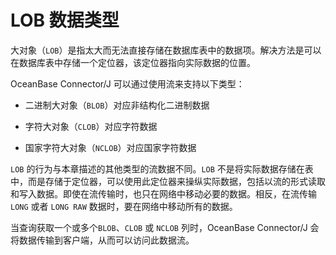 LOB 数据类型 
=============================

大对象（`LOB`）是指太大而无法直接存储在数据库表中的数据项。解决方法是可以在数据库表中存储一个定位器，该定位器指向实际数据的位置。

OceanBase Connector/J 可以通过使用流来支持以下类型：

* 二进制大对象（`BLOB`）对应非结构化二进制数据

  

* 字符大对象（`CLOB`）对应字符数据

  

* 国家字符大对象（`NCLOB`）对应国家字符数据

  




`LOB` 的行为与本章描述的其他类型的流数据不同。`LOB` 不是将实际数据存储在表中，而是存储于定位器，可以使用此定位器来操纵实际数据，包括以流的形式读取和写入数据。即使在流传输时，也只在网络中移动必要的数据。相反，在流传输 `LONG` 或者 `LONG RAW` 数据时，要在网络中移动所有的数据。

当查询获取一个或多个`BLOB`、`CLOB` 或 `NCLOB` 列时，OceanBase Connector/J 会将数据传输到客户端，从而可以访问此数据流。
